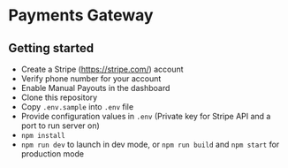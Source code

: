 # Payments Gateway

## Getting started
* Create a Stripe (https://stripe.com/) account
* Verify phone number for your account
* Enable Manual Payouts in the dashboard
* Clone this repository
* Copy `.env.sample` into `.env` file
* Provide configuration values in `.env` (Private key for Stripe API and a port to run server on)
* `npm install`
* `npm run dev` to launch in dev mode, or `npm run build` and `npm start` for production mode
